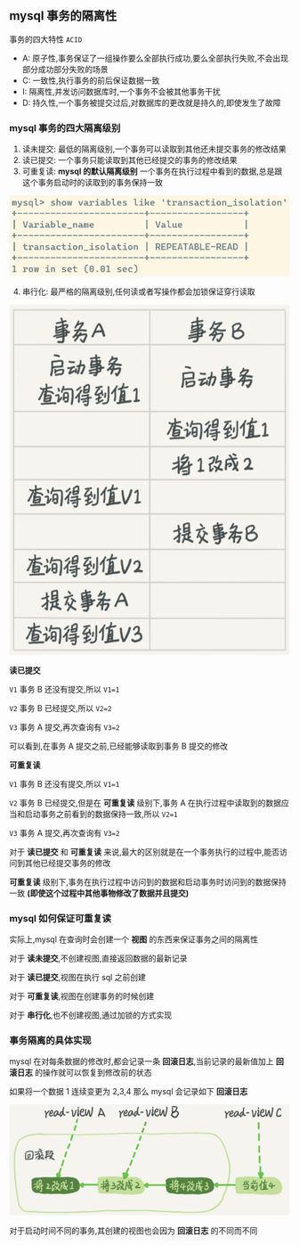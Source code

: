 ## mysql 事务的隔离性

事务的四大特性 `ACID`

* A: 原子性,事务保证了一组操作要么全部执行成功,要么全部执行失败,不会出现部分成功部分失败的场景
* C: 一致性,执行事务的前后保证数据一致
* I: 隔离性,并发访问数据库时,一个事务不会被其他事务干扰
* D: 持久性,一个事务被提交过后,对数据库的更改就是持久的,即使发生了故障

### mysql 事务的四大隔离级别

1. 读未提交: 最低的隔离级别,一个事务可以读取到其他还未提交事务的修改结果
2. 读已提交: 一个事务只能读取到其他已经提交的事务的修改结果
3. 可重复读: **mysql 的默认隔离级别** 一个事务在执行过程中看到的数据,总是跟这个事务启动时的读取到的事务保持一致

![](./pic/Snipaste_2023-05-13_15-42-04.png)

4. 串行化: 最严格的隔离级别,任何读或者写操作都会加锁保证穿行读取

![](./pic/Snipaste_2023-05-13_15-27-17.png)

**读已提交**

`V1` 事务 B 还没有提交,所以 `V1=1`

`V2` 事务 B 已经提交,所以 `V2=2`

`V3` 事务 A 提交,再次查询有 `V3=2`

可以看到,在事务 A 提交之前,已经能够读取到事务 B 提交的修改

**可重复读**

`V1` 事务 B 还没有提交,所以 `V1=1`

`V2` 事务 B 已经提交,但是在 **可重复读** 级别下,事务 A 在执行过程中读取到的数据应当和启动事务之前看到的数据保持一致,所以 `V2=1`

`V3` 事务 A 提交,再次查询有 `V3=2`

对于 **读已提交** 和 **可重复读** 来说,最大的区别就是在一个事务执行的过程中,能否访问到其他已经提交事务的修改

**可重复读** 级别下,事务在执行过程中访问到的数据和启动事务时访问到的数据保持一致 **(即使这个过程中其他事物修改了数据并且提交)**

### mysql 如何保证可重复读

实际上,mysql 在查询时会创建一个 **视图** 的东西来保证事务之间的隔离性

对于 **读未提交**,不创建视图,直接返回数据的最新记录

对于 **读已提交**,视图在执行 sql 之前创建

对于 **可重复读**,视图在创建事务的时候创建

对于 **串行化**,也不创建视图,通过加锁的方式实现

### 事务隔离的具体实现

mysql 在对每条数据的修改时,都会记录一条 **回滚日志**,当前记录的最新值加上 **回滚日志** 的操作就可以恢复到修改前的状态

如果将一个数据 1 连续变更为 2,3,4 那么 mysql 会记录如下 **回滚日志**

![](./pic/Snipaste_2023-05-13_15-46-30.png)

对于启动时间不同的事务,其创建的视图也会因为 **回滚日志** 的不同而不同

